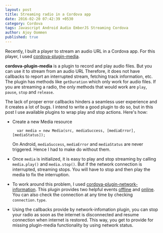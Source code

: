```yaml
---
layout: post
title: Streaming radio in a Cordova app
date: 2016-02-20 07:42:39 +0530
category: Cordova
tags: Javascript Android Audio EmberJS Streaming Cordova
author: Ajoy Oommen
published: true
---
```

Recently, I built a player to stream an audio URL in a Cordova app. For this player, I used [cordova-plugin-media](https://github.com/apache/cordova-plugin-media).

**cordova-plugin-media** is a plugin to record and play audio files. But you can use it to stream from an audio URL Therefore, it does not have callbacks to report an interrupted stream, fetching track information, etc. The plugin has methods like `getDuration` which only work for audio files. If you are streaming a radio, the only methods that would work are `play`, `pause`, `stop` and `release`.

The lack of proper error callbacks hinders a seamless user experience and it creates a lot of bugs. I intend to write a good plugin to do so, but in this post I use available plugins to wrap play and stop actions. Here's how:

* Create a new Media resource

        var media = new Media(src, mediaSuccess, [mediaError], [mediaStatus]);

    On Android, `mediaSuccess`, `mediaError` and `mediaStatus` are never triggered. Hence I had to make do without them.

* Once `media` is initialized, it is easy to play and stop streaming by calling `media.play()` and `media.stop()`. But if the network connection is interrupted, streaming stops. You will have to stop and then play the media to fix the interruption.

* To work around this problem, I used [cordova-plugin-network-information](https://github.com/apache/cordova-plugin-network-information). This plugin provides two helpful events [offline](https://github.com/apache/cordova-plugin-network-information#offline) and [online](https://github.com/apache/cordova-plugin-network-information#online). You can also check the connection at any time by checking `connection.type`.

* Using the callbacks provide by network-infomation plugin, you can stop your radio as soon as the internet is disconnected and resume connection when internet is restored. This way, you get to provide for missing plugin-media functionality by using network status.